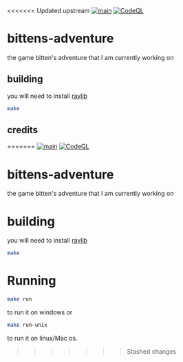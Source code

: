 <<<<<<< Updated upstream
[![main](https://github.com/litten2up/bittens-adventure/actions/workflows/build.yml/badge.svg)](https://github.com/litten2up/bittens-adventure/actions/workflows/build.yml) [![CodeQL](https://github.com/litten2up/bittens-adventure/actions/workflows/codeql-analysis.yml/badge.svg)](https://github.com/litten2up/bittens-adventure/actions/workflows/codeql-analysis.yml)
# bittens-adventure
the game bitten's adventure that I am currently working on

## building
you will need to install [raylib](https://github.com/raysan5/raylib/)
```bash
make
```
## credits
=======
[![main](https://github.com/litten2up/bittens-adventure/actions/workflows/build.yml/badge.svg)](https://github.com/litten2up/bittens-adventure/actions/workflows/build.yml) [![CodeQL](https://github.com/litten2up/bittens-adventure/actions/workflows/codeql-analysis.yml/badge.svg)](https://github.com/litten2up/bittens-adventure/actions/workflows/codeql-analysis.yml)
# bittens-adventure
the game bitten's adventure that I am currently working on

# building
you will need to install [raylib](https://github.com/raysan5/raylib/)


```bash
make
```
# Running
```bash
make run
``` 
to run it on windows or
```bash
make run-unix
```
to run it on linux/Mac os.
>>>>>>> Stashed changes
